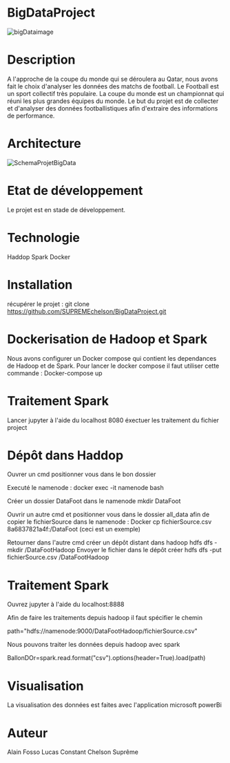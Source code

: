 
# BigDataProject

![bigDataimage](https://user-images.githubusercontent.com/43779857/202323288-ec72d648-30ab-425e-b9b4-aadce2242500.jpg)

# Description

A l'approche de la coupe du monde qui se déroulera au Qatar, nous avons fait le choix d'analyser les données des matchs de football. Le Football est un sport collectif très populaire. La coupe du monde est un championnat qui réuni les plus grandes équipes du monde.
Le but du projet est de collecter et d'analyser des données footballistiques afin d'extraire des informations de performance. 

# Architecture

![SchemaProjetBigData](https://user-images.githubusercontent.com/43779857/202323405-14ed0ecb-ed66-4882-a7c9-b6fcfca8e287.jpg)

# Etat de développement
Le projet est en stade de développement.

# Technologie
Haddop
Spark
Docker

# Installation

récupérer le projet :
git clone https://github.com/SUPREMEchelson/BigDataProject.git

# Dockerisation de Hadoop et Spark

Nous avons configurer un Docker compose  qui contient les dependances de Hadoop et de Spark. Pour lancer le docker compose il faut utiliser cette commande :
Docker-compose up

# Traitement Spark

Lancer jupyter à l'aide du localhost 8080 
éxectuer les traitement du fichier project

# Dépôt dans Haddop

Ouvrer un cmd positionner vous dans le bon dossier

Executé le namenode :
docker exec -it namenode bash

Créer un dossier DataFoot dans le namenode
mkdir DataFoot

Ouvrir un autre cmd et positionner vous dans le dossier all_data afin de copier le fichierSource dans le namenode :
Docker cp fichierSource.csv 8a6837821a4f:/DataFoot (ceci est un exemple)

Retourner dans l'autre cmd créer un dépôt distant dans hadoop
hdfs dfs -mkdir /DataFootHadoop
Envoyer le fichier dans le dépôt créer
hdfs dfs -put fichierSource.csv /DataFootHadoop

# Traitement Spark

Ouvrez jupyter à l'aide du localhost:8888

Afin de faire les traitements depuis hadoop il faut spécifier le chemin

path="hdfs://namenode:9000/DataFootHadoop/fichierSource.csv" 

Nous pouvons traiter les données depuis hadoop avec spark

BallonDOr=spark.read.format("csv").options(header=True).load(path)

# Visualisation

La visualisation des données est faites avec l'application microsoft powerBi

# Auteur

Alain Fosso
Lucas Constant
Chelson Suprême

